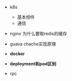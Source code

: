 - k8s

  - 基本控件
  - 通信
- nginx 为什么要取redis的缓存
- guava chache实现原理
- **docker**
- **deployment和pod区别**
- rpc
